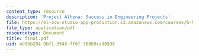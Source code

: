 ```yaml
---
content_type: resource
description: 'Project Athena: Success in Engineering Projects'
file: https://ol-ocw-studio-app-production.s3.amazonaws.com/courses/6-933j-the-structure-of-engineering-revolutions-fall-2001/4e5bb2049bf13545ff6f308b9ca90538_final.pdf
file_type: application/pdf
resourcetype: Document
title: final.pdf
uid: 4e5bb204-9bf1-3545-ff6f-308b9ca90538
---
```

